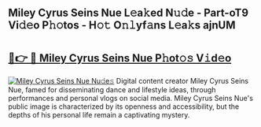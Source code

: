 ## Miley Cyrus Seins Nue L𝚎a𝚔ed N𝚞𝚍e - Part-oT9 Vi𝚍𝚎o P𝚑𝚘tos - H𝚘𝚝 O𝚗𝚕yf𝚊ns L𝚎a𝚔s ajnUM

# <h2><a href="http://kfe15j.oniu.top/?m=Miley+Cyrus+Seins+Nue">🔗👉 🔴 Miley Cyrus Seins Nue P𝚑ot𝚘𝚜 V𝚒d𝚎o</a></h2>

[![Miley Cyrus Seins Nue Nu𝚍e𝚜](https://i.imgur.com/0qMVB7G.gif)](http://kfe15j.oniu.top/?m=Miley+Cyrus+Seins+Nue)
Digital content creator Miley Cyrus Seins Nue, famed for disseminating dance and lifestyle ideas, through performances and personal vlogs on social media. Miley Cyrus Seins Nue's public image is characterized by its openness and accessibility, but the depths of his personal life remain a captivating mystery.  
